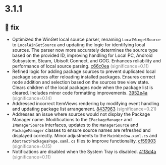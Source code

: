 # 3.1.1
## 🐛 fix
- Optimized the WinGet local source parser, renaming `LocalWingetSource` to `LocalWinGetSource` and updating the logic for identifying local sources. The parser now more accurately determines the source type based on the provided ID, improving handling for Local PC, Android Subsystem, Steam, Ubisoft Connect, and GOG. Enhances reliability and performance of local source parsing. [c66c0ea](https://github.com/marticliment/UniGetUI/commit/c66c0ea3610ecea586712fd6b92522cb893eba7a) <span style='color:grey;'>(significance=0.11)</span>
- Refined logic for adding package sources to prevent duplicated local package sources after reloading installed packages. Ensures correct node addition and selection based on the sources tree view state. Clears children of the local packages node when the package list is cleared. Includes minor code formatting improvements. [3952e4a](https://github.com/marticliment/UniGetUI/commit/3952e4ab260f2c59da25bb74f56c32450e7b7599) <span style='color:grey;'>(significance=0.14)</span>
- Addressed incorrect ItemViews rendering by modifying event handling and updating package list arrangement. [8437963](https://github.com/marticliment/UniGetUI/commit/8437963c7f98a6464ce905d10c1964b095e6023b) <span style='color:grey;'>(significance=0.21)</span>
- Addresses an issue where sources would not display the Package Manager name. Modifications to the `IPackageManager` and `IManagerSource` interfaces, updates to the `ManagerSource` and `PackageManager` classes to ensure source names are refreshed and displayed correctly. Minor adjustments to the `MainWindow.xaml.cs` and `AbstractPackagesPage.xaml.cs` files to improve functionality. [cf59903](https://github.com/marticliment/UniGetUI/commit/cf599038578b4c6842cced74f1df66c1cca842d1) <span style='color:grey;'>(significance=0.15)</span>
- Notifications are disabled when the System Tray is disabled. [41f8d4a](https://github.com/marticliment/UniGetUI/commit/41f8d4a0bae91f28a8c67e2a2e97af441e24949a) <span style='color:grey;'>(significance=0.11)</span>